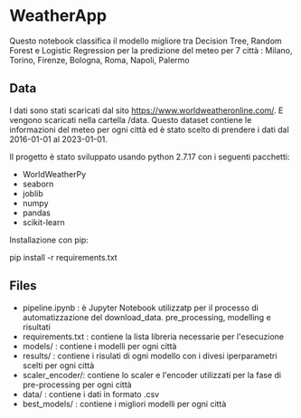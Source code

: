 # WeatherApp

Questo notebook classifica il modello migliore tra Decision Tree, Random Forest e Logistic Regression per la predizione del meteo per 7 città : Milano, Torino, Firenze, Bologna, Roma, Napoli, Palermo

## Data

I dati sono stati scaricati dal sito https://www.worldweatheronline.com/. E vengono scaricati nella cartella /data. Questo dataset contiene le informazioni del meteo per ogni città ed è stato scelto di prendere i dati dal 2016-01-01 al 2023-01-01.

Il progetto è stato sviluppato usando python 2.7.17 con i seguenti pacchetti: 

- WorldWeatherPy
- seaborn
- joblib
- numpy
- pandas
- scikit-learn

Installazione con pip: 

pip install -r requirements.txt

## Files
- pipeline.ipynb :  è Jupyter Notebook utilizzatp per il processo di automatizzazione del download_data. pre_processing, modelling e risultati
- requirements.txt : contiene la lista libreria necessarie per l'esecuzione 
- models/ : contiene i modelli per ogni città
- results/ : contiene i risulati di ogni modello con i divesi iperparametri scelti per ogni città
- scaler_encoder/: contiene lo scaler e l'encoder utilizzati per la fase di pre-processing per ogni città
- data/ : contiene i dati in formato .csv
- best_models/ : contiene i migliori modelli per ogni città
